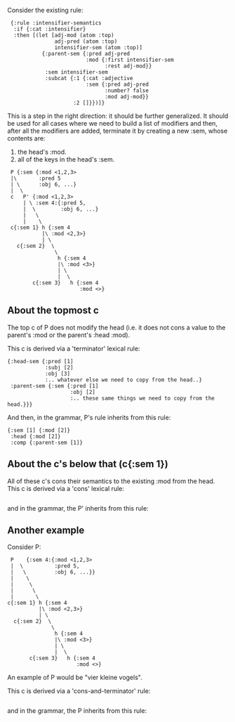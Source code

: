Consider the existing rule:

```
 {:rule :intensifier-semantics
  :if {:cat :intensifier}
  :then [(let [adj-mod (atom :top)
               adj-pred (atom :top)
               intensifier-sem (atom :top)]
           {:parent-sem {:pred adj-pred
                         :mod {:first intensifier-sem
                               :rest adj-mod}}
            :sem intensifier-sem
            :subcat {:1 {:cat :adjective
                         :sem {:pred adj-pred
                               :number? false
                               :mod adj-mod}}
                     :2 []}})]}
```

This is a step in the right direction: it should be further generalized.
It should be used for all cases where we need to build a list of modifiers
and then, after all the modifiers are added, terminate it by creating
a new :sem, whose contents are:

1. the head's :mod.
2. all of the keys in the head's :sem.


```
 P {:sem {:mod <1,2,3>
 |\       :pred 5
 | \      :obj 6, ...}
 |  \
 c   P' {:mod <1,2,3>
     | \ :sem 4:{:pred 5,
     |  \        :obj 6, ...}
     |   \
     |    \
 c{:sem 1} h {:sem 4
           |\ :mod <2,3>}
           | \ 
   c{:sem 2}  \
               \
                h {:sem 4
                |\ :mod <3>}
                | \
                |  \
        c{:sem 3}   h {:sem 4
                       :mod <>}
```

## About the topmost c

The top c of P does not modify the head (i.e. it
does not cons a value to the parent's :mod or the parent's :head :mod).

This c is derived via a 'terminator' lexical rule:

```
{:head-sem {:pred [1]
            :subj [2]
            :obj [3]
			:.. whatever else we need to copy from the head..}
 :parent-sem {:sem {:pred [1]
                    :obj [2]
			        :.. these same things we need to copy from the head.}}}
```

And then, in the grammar, P's rule inherits from this rule:

```
{:sem [1] {:mod [2]}
 :head {:mod [2]}
 :comp {:parent-sem [1]}
```

## About the c's below that (c{:sem 1})

All of these c's cons their semantics to the existing :mod from the head.
This c is derived via a 'cons' lexical rule:

```
```

and in the grammar, the P' inherits from this rule:

## Another example

Consider P:

```
 P    {:sem 4:{:mod <1,2,3>
 |  \          :pred 5,
 |   \         :obj 6, ...}}
 |    \
 |     \
 |      \
 |       \
c{:sem 1} h {:sem 4
          |\ :mod <2,3>}
          | \ 
  c{:sem 2}  \
              \
               h {:sem 4
               |\ :mod <3>}
               | \
               |  \
       c{:sem 3}   h {:sem 4
                      :mod <>}
```

An example of P would be "vier kleine vogels".

This c is derived via a 'cons-and-terminator' rule:


```
```

and in the grammar, the P inherits from this rule:

```
```








